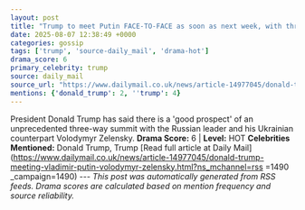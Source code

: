 ```yaml
---
layout: post
title: "Trump to meet Putin FACE-TO-FACE as soon as next week, with three-way Zelensky summit to follow, report says"
date: 2025-08-07 12:38:49 +0000
categories: gossip
tags: ['trump', 'source-daily_mail', 'drama-hot']
drama_score: 6
primary_celebrity: trump
source: daily_mail
source_url: "https://www.dailymail.co.uk/news/article-14977045/donald-trump-meeting-vladimir-putin-volodymyr-zelensky.html?ns_mchannel=rss&1490&campaign=1490"
mentions: {'donald_trump': 2, ''trump': 4}
---
```


President Donald Trump has said there is a 'good prospect' of an unprecedented three-way summit with the Russian leader and his Ukrainian counterpart Volodymyr Zelensky. **Drama Score:** 6 | **Level:** HOT **Celebrities Mentioned:** Donald Trump, Trump [Read full article at Daily Mail](https://www.dailymail.co.uk/news/article-14977045/donald-trump-meeting-vladimir-putin-volodymyr-zelensky.html?ns_mchannel=rss =1490 _campaign=1490) --- *This post was automatically generated from RSS feeds. Drama scores are calculated based on mention frequency and source reliability.*